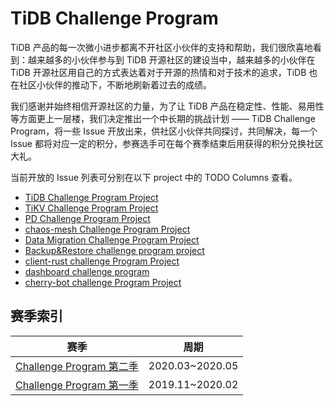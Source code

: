 # TiDB Challenge Program

TiDB 产品的每一次微小进步都离不开社区小伙伴的支持和帮助，我们很欣喜地看到：越来越多的小伙伴参与到 TiDB 开源社区的建设当中，越来越多的小伙伴在 TiDB 开源社区用自己的方式表达着对于开源的热情和对于技术的追求，TiDB 也在社区小伙伴的推动下，不断地刷新着过去的成绩。

我们感谢并始终相信开源社区的力量，为了让 TiDB 产品在稳定性、性能、易用性等方面更上一层楼，我们决定推出一个中长期的挑战计划 —— TiDB Challenge Program，将一些 Issue 开放出来，供社区小伙伴共同探讨，共同解决，每一个 Issue 都将对应一定的积分，参赛选手可在每个赛季结束后用获得的积分兑换社区大礼。

当前开放的 Issue 列表可分别在以下 project 中的 TODO Columns 查看。

- [TiDB Challenge Program Project](https://github.com/pingcap/tidb/projects/26)
- [TiKV Challenge Program Project](https://github.com/tikv/tikv/projects/20)
- [PD Challenge Program Project](https://github.com/pingcap/pd/projects/2) 
- [chaos-mesh Challenge Program Project](https://github.com/pingcap/chaos-mesh/projects/14)
- [Data Migration Challenge Program Project](https://github.com/pingcap/dm/projects/1)
- [Backup&Restore challenge program project](https://github.com/pingcap/br/projects/1)
- [client-rust challenge Program Project](https://github.com/tikv/client-rust/projects/3)
- [dashboard challenge program](https://github.com/pingcap-incubator/tidb-dashboard/projects/17)
- [cherry-bot challenge Program Project](https://github.com/pingcap-incubator/cherry-bot/projects/1)

## 赛季索引

| 赛季                                                         | 周期            |
| ------------------------------------------------------------ | --------------- |
| [Challenge Program 第二季](challenge-program-season-2-cn.md) | 2020.03~2020.05 |
| [Challenge Program 第一季](challenge-program-season-1-cn.md) | 2019.11~2020.02 |




